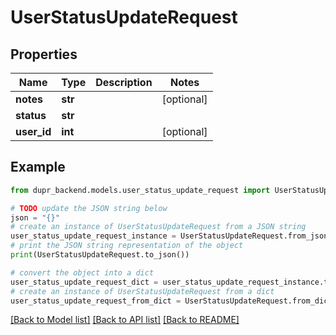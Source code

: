 # UserStatusUpdateRequest


## Properties

Name | Type | Description | Notes
------------ | ------------- | ------------- | -------------
**notes** | **str** |  | [optional] 
**status** | **str** |  | 
**user_id** | **int** |  | [optional] 

## Example

```python
from dupr_backend.models.user_status_update_request import UserStatusUpdateRequest

# TODO update the JSON string below
json = "{}"
# create an instance of UserStatusUpdateRequest from a JSON string
user_status_update_request_instance = UserStatusUpdateRequest.from_json(json)
# print the JSON string representation of the object
print(UserStatusUpdateRequest.to_json())

# convert the object into a dict
user_status_update_request_dict = user_status_update_request_instance.to_dict()
# create an instance of UserStatusUpdateRequest from a dict
user_status_update_request_from_dict = UserStatusUpdateRequest.from_dict(user_status_update_request_dict)
```
[[Back to Model list]](../README.md#documentation-for-models) [[Back to API list]](../README.md#documentation-for-api-endpoints) [[Back to README]](../README.md)


